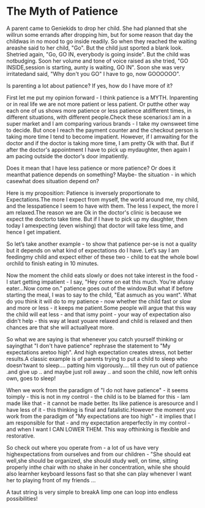 The Myth of Patience
====================
                    
A parent came to Geniekids to drop her child. She had planned that she willrun some errands after dropping him, but for some reason that day the childwas in no mood to go inside readily. So when they reached the waiting areashe said to her child, "Go". But the child just sported a blank look. Shetried again, "Go, GO IN, everybody is going inside". But the child was notbudging. Soon her volume and tone of voice raised as she tried, "GO INSIDE,session is starting, aunty is waiting, GO IN". Soon she was very irritatedand said, "Why don't you GO" I have to go, now GOOOOOO".

Is parenting a lot about patience? If yes, how do I have more of it?

First let me put my opinion forward - I think patience is a MYTH. Inparenting or in real life we are not more patient or less patient. Or putthe other way each one of us shows more patience or less patience atdifferent times, in different situations, with different people.Check these scenarios:I am in a super market and I am comparing various brands - I take my ownsweet time to decide. But once I reach the payment counter and the checkout person is taking more time I tend to become impatient. However, if I amwaiting for the doctor and if the doctor is taking more time, I am pretty Ok with that. But if after the doctor's appointment I have to pick up mydaughter, then again I am pacing outside the doctor's door impatiently.

Does it mean that I have less patience or more patience? Or does it meanthat patience depends on something? Maybe- the situation - in which casewhat does situation depend on?

Here is my proposition: Patience is inversely proportionate to Expectations.The more I expect from myself, the world around me, my child, and the lesspatience I seem to have with them. The less I expect, the more I am relaxed.The reason we are Ok in the doctor's clinic is because we expect the doctorto take time. But if I have to pick up my daughter, then today I amexpecting (even wishing) that doctor will take less time, and hence I get impatient.

So let’s take another example - to show that patience per-se is not a quality but it depends on what kind of expectations do I have. Let’s say I am feedingmy child and expect either of these two - child to eat the whole bowl orchild to finish eating in 10 minutes.

Now the moment the child eats slowly or does not take interest in the food -I start getting impatient - I say, "Hey come on eat this much. You're afussy eater…Now come on." patience goes out of the window.But what if before starting the meal, I was to say to the child, "Eat asmuch as you want". What do you think it will do to my patience - now whether the child fast or slow and more or less - it keeps me patient.Some people will argue that this way the child will eat less - and that ismy point - your way of expectation also didn't help - this way at least youare relaxed and child is relaxed and then chances are that she will actuallyeat more.

So what we are saying is that whenever you catch yourself thinking or sayingthat "I don't have patience" rephrase the statement to "My expectations aretoo high". And high expectation creates stress, not better results.A classic example is of parents trying to put a child to sleep who doesn'twant to sleep…. patting him vigorously.... till they run out of patience .and give up .. and maybe just roll away .. and soon the child, now left onhis own, goes to sleep!

When we work from the paradigm of "I do not have patience" - it seems toimply - this is not in my control - the child is to be blamed for this - Iam made like that - it cannot be made better. Its like patience is aresource and I have less of it - this thinking is final and fatalistic.However the moment you work from the paradigm of "My expectations are too high" - it implies that I am responsible for that - and my expectation areperfectly in my control - and when I want I CAN LOWER THEM. This way ofthinking is flexible and restorative.

So check out where you operate from - a lot of us have very highexpectations from ourselves and from our children - "She should eat well,she should be organized, she should study well, on time, sitting properly inthe chair with no shake in her concentration, while she should also learnher keyboard lessons fast so that she can play whenever I want her to playing front of my friends ...

A taut string is very simple to breakA limp one can loop into endless possibilities!